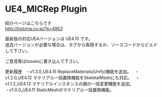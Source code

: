 # UE4_MICRep Plugin

紹介ページはこちらです  
http://historia.co.jp/?p=4953  
  
最新版の対応UE4バージョンは UE4.15 です。  
過去バージョンが必要な場合は、タグから取得するか、ソースコードからビルドして下さい。  
  
ご意見等はIssuesに書き込んで下さい。  
  
更新履歴  
・v1.3.0_UE4.15 ReplaceMaterials(Unify)機能を追加。  
・v1.2.0_UE4.12 マテリアル一括置換機能をSkeletalMeshにも対応。  
・v1.1.2_UE4.12 マテリアルインスタンスの親の一括変更機能を追加。  
・v1.0.0_UE4.11 StaticMeshのマテリアル一括置換機能。  

